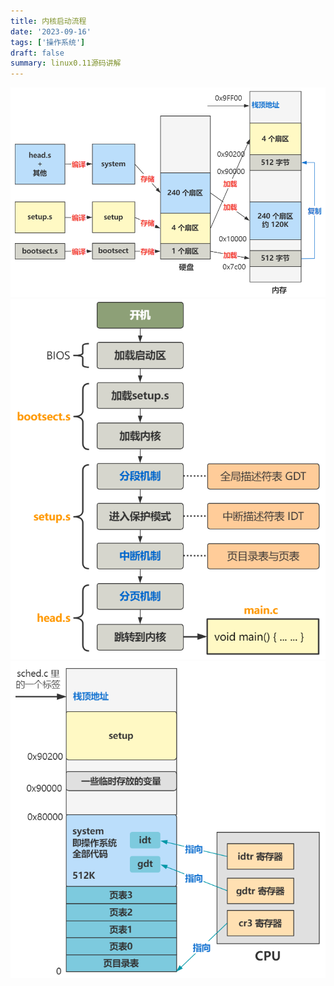 ```yaml
---
title: 内核启动流程
date: '2023-09-16'
tags: ['操作系统']
draft: false
summary: linux0.11源码讲解
---
```


<img src="/images/blogs/硬盘内容加载到内存.png" />

<img src="/images/blogs/内核加载流程.png"/>

<img src="/images/blogs/内核加载完成后的内存布局.png" />

